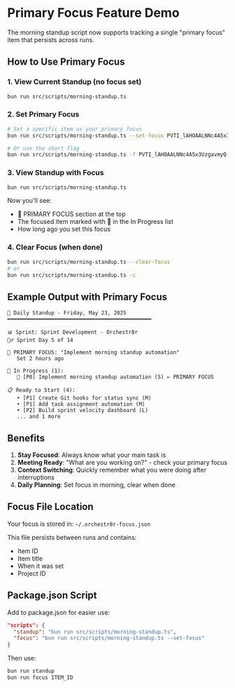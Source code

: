 # Primary Focus Feature Demo

The morning standup script now supports tracking a single "primary focus" item that persists across runs.

## How to Use Primary Focus

### 1. View Current Standup (no focus set)
```bash
bun run src/scripts/morning-standup.ts
```

### 2. Set Primary Focus
```bash
# Set a specific item as your primary focus
bun run src/scripts/morning-standup.ts --set-focus PVTI_lAHOAALNNc4A5x3UzgavmyQ

# Or use the short flag
bun run src/scripts/morning-standup.ts -f PVTI_lAHOAALNNc4A5x3UzgavmyQ
```

### 3. View Standup with Focus
```bash
bun run src/scripts/morning-standup.ts
```

Now you'll see:
- 🎯 PRIMARY FOCUS section at the top
- The focused item marked with 🎯 in the In Progress list
- How long ago you set this focus

### 4. Clear Focus (when done)
```bash
bun run src/scripts/morning-standup.ts --clear-focus
# or
bun run src/scripts/morning-standup.ts -c
```

## Example Output with Primary Focus

```
📅 Daily Standup - Friday, May 23, 2025
━━━━━━━━━━━━━━━━━━━━━━━━━━━━━━━━━━━━━━━━━━━━━━

📊 Sprint: Sprint Development - Orchestr8r
🏃‍♂️ Sprint Day 5 of 14

🎯 PRIMARY FOCUS: "Implement morning standup automation"
   Set 2 hours ago

🏃 In Progress (1):
   🎯 [P0] Implement morning standup automation (S) ← PRIMARY FOCUS

📋 Ready to Start (4):
   • [P1] Create Git hooks for status sync (M)
   • [P1] Add task assignment automation (M)
   • [P2] Build sprint velocity dashboard (L)
   ... and 1 more
```

## Benefits

1. **Stay Focused**: Always know what your main task is
2. **Meeting Ready**: "What are you working on?" - check your primary focus
3. **Context Switching**: Quickly remember what you were doing after interruptions
4. **Daily Planning**: Set focus in morning, clear when done

## Focus File Location

Your focus is stored in: `~/.orchestr8r-focus.json`

This file persists between runs and contains:
- Item ID
- Item title
- When it was set
- Project ID

## Package.json Script

Add to package.json for easier use:
```json
"scripts": {
  "standup": "bun run src/scripts/morning-standup.ts",
  "focus": "bun run src/scripts/morning-standup.ts --set-focus"
}
```

Then use:
```bash
bun run standup
bun run focus ITEM_ID
```